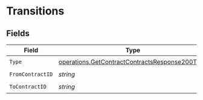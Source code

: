 # Transitions


## Fields

| Field                                                                                                            | Type                                                                                                             | Required                                                                                                         | Description                                                                                                      |
| ---------------------------------------------------------------------------------------------------------------- | ---------------------------------------------------------------------------------------------------------------- | ---------------------------------------------------------------------------------------------------------------- | ---------------------------------------------------------------------------------------------------------------- |
| `Type`                                                                                                           | [operations.GetContractContractsResponse200Type](../../models/operations/getcontractcontractsresponse200type.md) | :heavy_check_mark:                                                                                               | N/A                                                                                                              |
| `FromContractID`                                                                                                 | *string*                                                                                                         | :heavy_check_mark:                                                                                               | N/A                                                                                                              |
| `ToContractID`                                                                                                   | *string*                                                                                                         | :heavy_check_mark:                                                                                               | N/A                                                                                                              |